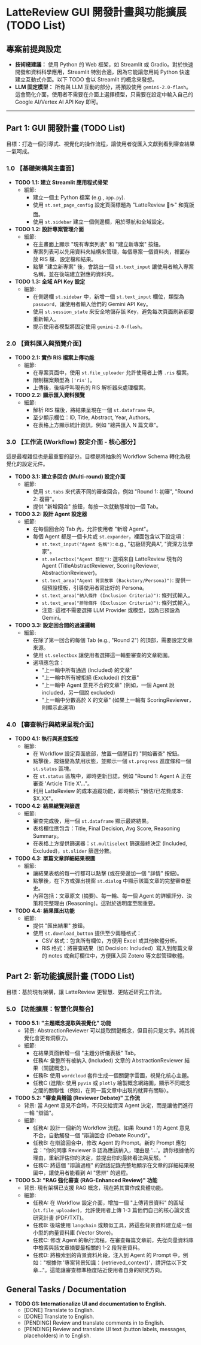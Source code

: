 # LatteReview GUI 開發計畫與功能擴展 (TODO List)

## 專案前提與設定

*   **技術棧建議：** 使用 Python 的 Web 框架，如 Streamlit 或 Gradio。對於快速開發和資料科學應用，Streamlit 特別合適，因為它能讓您用純 Python 快速建立互動式介面。以下 TODO 會以 Streamlit 的概念來發想。
*   **LLM 固定模型：** 所有與 LLM 互動的部分，將預設使用 `gemini-2.0-flash`。這會簡化介面，使用者不需要在介面上選擇模型，只需要在設定中輸入自己的 Google AI/Vertex AI API Key 即可。

---

## Part 1: GUI 開發計畫 (TODO List)

目標：打造一個引導式、視覺化的操作流程，讓使用者從匯入文獻到看到審查結果一氣呵成。

### 1.0 【基礎架構與主畫面】

*   **TODO 1.1: 建立 Streamlit 應用程式骨架**
    *   細節:
        *   建立一個主 Python 檔案 (e.g., `app.py`).
        *   使用 `st.set_page_config` 設定頁面標題為 "LatteReview 🤖☕" 和寬版面。
        *   使用 `st.sidebar` 建立一個側邊欄，用於導航和全域設定。
*   **TODO 1.2: 設計專案管理介面**
    *   細節:
        *   在主畫面上顯示 "現有專案列表" 和 "建立新專案" 按鈕。
        *   專案列表可以先用資料夾結構來管理，每個專案一個資料夾，裡面存放 RIS 檔、設定檔和結果。
        *   點擊 "建立新專案" 後，會跳出一個 `st.text_input` 讓使用者輸入專案名稱，並在後端建立對應的資料夾。
*   **TODO 1.3: 全域 API Key 設定**
    *   細節:
        *   在側邊欄 `st.sidebar` 中，新增一個 `st.text_input` 欄位，類型為 `password`，讓使用者輸入他們的 Gemini API Key。
        *   使用 `st.session_state` 來安全地儲存該 Key，避免每次頁面刷新都要重新輸入。
        *   提示使用者模型將固定使用 `gemini-2.0-flash`。

### 2.0 【資料匯入與預覽介面】

*   **TODO 2.1: 實作 RIS 檔案上傳功能**
    *   細節:
        *   在專案頁面中，使用 `st.file_uploader` 允許使用者上傳 `.ris` 檔案。
        *   限制檔案類型為 `['ris']`。
        *   上傳後，後端呼叫現有的 RIS 解析器來處理檔案。
*   **TODO 2.2: 顯示匯入資料預覽**
    *   細節:
        *   解析 RIS 檔後，將結果呈現在一個 `st.dataframe` 中。
        *   至少顯示欄位：ID, Title, Abstract, Year, Authors。
        *   在表格上方顯示統計資訊，例如 "總共匯入 N 篇文章"。

### 3.0 【工作流 (Workflow) 設定介面 - 核心部分】

這是最複雜但也是最重要的部分。目標是將抽象的 Workflow Schema 轉化為視覺化的設定元件。

*   **TODO 3.1: 建立多回合 (Multi-round) 設定介面**
    *   細節:
        *   使用 `st.tabs` 來代表不同的審查回合，例如 "Round 1: 初審", "Round 2: 複審"。
        *   提供 "新增回合" 按鈕，每按一次就動態增加一個 Tab。
*   **TODO 3.2: 設計 Agent 設定器**
    *   細節:
        *   在每個回合的 Tab 內，允許使用者 "新增 Agent"。
        *   每個 Agent 都是一個卡片或 `st.expander`，裡面包含以下設定項：
            *   `st.text_input("Agent 名稱")`: e.g., "初級研究員A", "資深方法學家"。
            *   `st.selectbox("Agent 類型")`: 選項來自 LatteReview 現有的 Agent (TitleAbstractReviewer, ScoringReviewer, AbstractionReviewer)。
            *   `st.text_area("Agent 背景故事 (Backstory/Persona)")`: 提供一個預設模板，引導使用者寫出好的 Persona。
            *   `st.text_area("納入條件 (Inclusion Criteria)")`: 條列式輸入。
            *   `st.text_area("排除條件 (Exclusion Criteria)")`: 條列式輸入。
            *   注意: 這裡不需要選擇 LLM Provider 或模型，因為已預設為 Gemini。
*   **TODO 3.3: 設定回合間的過濾邏輯**
    *   細節:
        *   在除了第一回合的每個 Tab (e.g., "Round 2") 的頂部，需要設定文章來源。
        *   使用 `st.selectbox` 讓使用者選擇這一輪要審查的文章範圍。
        *   選項應包含：
            *   "上一輪中所有通過 (Included) 的文章"
            *   "上一輪中所有被拒絕 (Excluded) 的文章"
            *   "上一輪中 Agent 意見不合的文章" (例如，一個 Agent 說 included，另一個說 excluded)
            *   "上一輪中分數高於 X 的文章" (如果上一輪有 ScoringReviewer，則顯示此選項)

### 4.0 【審查執行與結果呈現介面】

*   **TODO 4.1: 執行與進度監控**
    *   細節:
        *   在 Workflow 設定頁面底部，放置一個醒目的 "開始審查" 按鈕。
        *   點擊後，按鈕變為禁用狀態，並顯示一個 `st.progress` 進度條和一個 `st.status` 區塊。
        *   在 `st.status` 區塊中，即時更新日誌，例如 "Round 1: Agent A 正在審查 'Article Title X'..."。
        *   利用 LatteReview 的成本追蹤功能，即時顯示 "預估/已花費成本: $X.XX"。
*   **TODO 4.2: 結果總覽與篩選**
    *   細節:
        *   審查完成後，用一個 `st.dataframe` 顯示最終結果。
        *   表格欄位應包含：Title, Final Decision, Avg Score, Reasoning Summary。
        *   在表格上方提供篩選器：`st.multiselect` 篩選最終決定 (Included, Excluded)，`st.slider` 篩選分數。
*   **TODO 4.3: 單篇文章詳細結果視圖**
    *   細節:
        *   讓結果表格的每一行都可以點擊 (或在旁邊加一個 "詳情" 按鈕)。
        *   點擊後，在下方或彈出視窗 `st.dialog` 中顯示該篇文章的完整審查歷史。
        *   內容包括：文章原文 (摘要)、每一輪、每一個 Agent 的詳細評分、決策和完整理由 (Reasoning)。這對於透明度至關重要。
*   **TODO 4.4: 結果匯出功能**
    *   細節:
        *   提供 "匯出結果" 按鈕。
        *   使用 `st.download_button` 提供至少兩種格式：
            *   CSV 格式：包含所有欄位，方便用 Excel 或其他軟體分析。
            *   RIS 格式：將審查結果（如 Decision: Included）寫入到每篇文章的 notes 或自訂欄位中，方便匯入回 Zotero 等文獻管理軟體。

## Part 2: 新功能擴展計畫 (TODO List)

目標：基於現有架構，讓 LatteReview 更智慧、更貼近研究工作流。

### 5.0 【功能擴展：智慧化與整合】

*   **TODO 5.1: "主題概念提取與視覺化" 功能**
    *   背景: AbstractionReviewer 可以提取關鍵概念，但目前只是文字。將其視覺化會更有洞察力。
    *   細節:
        *   在結果頁面新增一個 "主題分析儀表板" Tab。
        *   任務A: 彙整所有被納入 (Included) 文章的 AbstractionReviewer 結果（關鍵概念）。
        *   任務B: 使用 `wordcloud` 套件生成一個關鍵字雲圖，視覺化核心主題。
        *   任務C (進階): 使用 `pyvis` 或 `plotly` 繪製概念網路圖，顯示不同概念之間的關聯性（例如，在同一篇文章中出現的就算有關聯）。
*   **TODO 5.2: "審查員辯論 (Reviewer Debate)" 工作流**
    *   背景: 當 Agent 意見不合時，不只交給資深 Agent 決定，而是讓他們進行一輪 "辯論"。
    *   細節:
        *   任務A: 設計一個新的 Workflow 流程。如果 Round 1 的 Agent 意見不合，自動觸發一個 "辯論回合 (Debate Round)"。
        *   任務B: 在辯論回合中，修改 Agent 的 Prompt。新的 Prompt 應包含："你的同事 Reviewer B 認為應該納入，理由是 '...'。請你根據他的理由，重新評估你的決定，並提出你的最終看法與反駁。"
        *   任務C: 將這個 "辯論過程" 的對話記錄完整地顯示在文章的詳細結果視圖中，讓使用者能看到 AI "思辨" 的過程。
*   **TODO 5.3: "RAG 強化審查 (RAG-Enhanced Review)" 功能**
    *   背景: 現有架構已支援 RAG 概念，現在將其實作成具體功能。
    *   細節:
        *   任務A: 在 Workflow 設定介面，增加一個 "上傳背景資料" 的區域 (`st.file_uploader`)，允許使用者上傳 1-3 篇他們自己的核心論文或研究計畫 (PDF/TXT)。
        *   任務B: 後端使用 `langchain` 或類似工具，將這些背景資料建立成一個小型的向量資料庫 (Vector Store)。
        *   任務C: 修改 Agent 的執行流程。在審查每篇文章前，先從向量資料庫中檢索與該文章摘要最相關的 1-2 段背景資料。
        *   任務D: 將檢索到的背景資料片段，注入到 Agent 的 Prompt 中，例如："根據你 '專案背景知識：{retrieved_context}'，請評估以下文章..."。這能讓審查標準極度貼近使用者自身的研究方向。

## General Tasks / Documentation

*   **TODO G1: Internationalize UI and documentation to English.**
    *   [DONE] Translate  to English.
    *   [DONE] Translate  to English.
    *   [PENDING] Review and translate comments in  to English.
    *   [PENDING] Review and translate UI text (button labels, messages, placeholders) in  to English.
